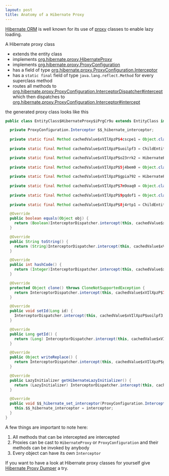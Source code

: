 ```yaml
---
layout: post
title: Anatomy of a Hibernate Proxy
---
```


[Hibernate ORM](https://hibernate.org/orm/) is well known for its use of [proxy](https://en.wikipedia.org/wiki/Proxy_pattern) classes to enable lazy loading.

A Hibernate proxy class

- extends the entity class
- implements [org.hibernate.proxy.HibernateProxy](https://docs.jboss.org/hibernate/orm/current/javadocs/org/hibernate/proxy/HibernateProxy.html)
- implements [org.hibernate.proxy.ProxyConfiguration](https://docs.jboss.org/hibernate/orm/current/javadocs/org/hibernate/proxy/ProxyConfiguration.html)
- has a field of type [org.hibernate.proxy.ProxyConfiguration.Interceptor](https://docs.jboss.org/hibernate/orm/current/javadocs/org/hibernate/proxy/ProxyConfiguration.Interceptor.html)
- has a `static final` field of type `java.lang.reflect.Method` for every superclass method
- routes all methods to <a href="https://docs.jboss.org/hibernate/orm/current/javadocs/org/hibernate/proxy/ProxyConfiguration.InterceptorDispatcher.html#intercept(java.lang.Object,java.lang.reflect.Method,java.lang.Object%5B%5D,java.lang.Object,org.hibernate.proxy.ProxyConfiguration.Interceptor)">org.hibernate.proxy.ProxyConfiguration.InterceptorDispatcher#intercept</a> which then dispatches to <a href="https://docs.jboss.org/hibernate/orm/current/javadocs/org/hibernate/proxy/ProxyConfiguration.Interceptor.html#intercept(java.lang.Object,java.lang.reflect.Method,java.lang.Object%5B%5D)">org.hibernate.proxy.ProxyConfiguration.Interceptor#intercept</a>



the generated proxy class looks like this

```java
public class EntityClass$HibernateProxy$iPrgCr9u extends EntityClass implements HibernateProxy, ProxyConfiguration {

  private ProxyConfiguration.Interceptor $$_hibernate_interceptor;
   
  private static final Method cachedValue$xVIlXpzP$4cscpe1 = Object.class.getMethod("toString");
   
  private static final Method cachedValue$xVIlXpzP$uoilpf3 = ChildEntity.class.getMethod("setId", Long.class);

  private static final Method cachedValue$xVIlXpzP$o23rrk2 = HibernateProxy.class.getMethod("getHibernateLazyInitializer");
   
  private static final Method cachedValue$xVIlXpzP$5j4bem0 = Object.class.getMethod("equals", Object.class);
   
  private static final Method cachedValue$xVIlXpzP$gpia792 = HibernateProxy.class.getMethod("writeReplace");
   
  private static final Method cachedValue$xVIlXpzP$7m9oaq0 = Object.class.getDeclaredMethod("clone");
   
  private static final Method cachedValue$xVIlXpzP$9pqdof1 = Object.class.getMethod("hashCode");
   
  private static final Method cachedValue$xVIlXpzP$8j4rtp1 = ChildEntity.class.getMethod("getId");

  @Override
  public boolean equals(Object obj) {
    return (Boolean)InterceptorDispatcher.intercept(this, cachedValue$xVIlXpzP$5j4bem0, new Object[]{obj}, false, this.$$_hibernate_interceptor);
  }

  @Override
  public String toString() {
    return (String)InterceptorDispatcher.intercept(this, cachedValue$xVIlXpzP$4cscpe1, new Object[0], null, this.$$_hibernate_interceptor);
  }

  @Override
  public int hashCode() {
    return (Integer)InterceptorDispatcher.intercept(this, cachedValue$xVIlXpzP$9pqdof1, new Object[0], 0, this.$$_hibernate_interceptor);
  }

  @Override
  protected Object clone() throws CloneNotSupportedException {
    return InterceptorDispatcher.intercept(this, cachedValue$xVIlXpzP$7m9oaq0, new Object[0], null, this.$$_hibernate_interceptor);
  }

  @Override
  public void setId(Long id) {
    InterceptorDispatcher.intercept(this, cachedValue$xVIlXpzP$uoilpf3, new Object[]{id}, null, this.$$_hibernate_interceptor);
  }

  @Override
  public Long getId() {
    return (Long) InterceptorDispatcher.intercept(this, cachedValue$xVIlXpzP$8j4rtp1, new Object[0], null, this.$$_hibernate_interceptor);
  }

  @Override
  public Object writeReplace() {
    return InterceptorDispatcher.intercept(this, cachedValue$xVIlXpzP$gpia792, new Object[0], null, this.$$_hibernate_interceptor);
  }

  @Override
  public LazyInitializer getHibernateLazyInitializer() {
    return (LazyInitializer) InterceptorDispatcher.intercept(this, cachedValue$xVIlXpzP$o23rrk2, new Object[0], null, this.$$_hibernate_interceptor);
  }

  @Override
  public void $$_hibernate_set_interceptor(ProxyConfiguration.Interceptor interceptor) {
    this.$$_hibernate_interceptor = interceptor;
  }
}


```

A few things are important to note here:

1. All methods that can be intercepted are intercepted
1. Proxies can be cast to `HibernateProxy` or `ProxyConfiguration` and their methods can be invoked by anybody
1. Every object can have its own `Interceptor`

If you want to have a look at Hibernate proxy classes for yourself give [Hibernate Proxy Dumper](https://github.com/marschall/hibernate-proxy-dumper) a try.

